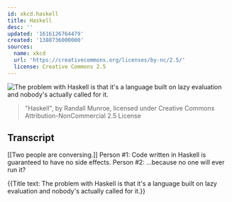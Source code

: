 ```yaml
---
id: xkcd.haskell
title: Haskell
desc: ''
updated: '1616126764479'
created: '1388736000000'
sources:
  name: xkcd
  url: 'https://creativecommons.org/licenses/by-nc/2.5/'
  license: Creative Commons 2.5
---
```

![The problem with Haskell is that it's a language built on lazy evaluation and nobody's actually called for it.](https://imgs.xkcd.com/comics/haskell.png)
> "Haskell", by Randall Munroe, licensed under Creative Commons Attribution-NonCommercial 2.5 License

## Transcript
[[Two people are conversing.]]
Person #1: Code written in Haskell is guaranteed to have no side effects.
Person #2: ...because no one will ever run it?
 
{{Title text: The problem with Haskell is that it's a language built on lazy evaluation and nobody's actually called for it.}}
